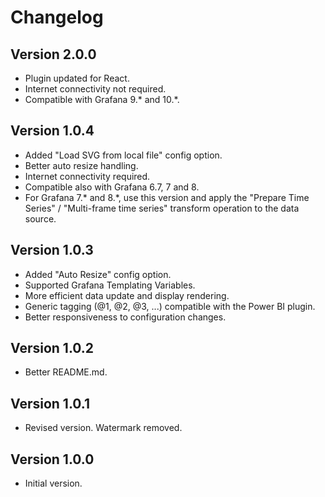 # Changelog

## Version 2.0.0

* Plugin updated for React.
* Internet connectivity not required.
* Compatible with Grafana 9.* and 10.*.

## Version 1.0.4

* Added "Load SVG from local file" config option.
* Better auto resize handling.
* Internet connectivity required.
* Compatible also with Grafana 6.7, 7 and 8.
* For Grafana 7.* and 8.*, use this version and apply the "Prepare Time Series" / "Multi-frame time series" transform operation to the data source.

## Version 1.0.3

* Added "Auto Resize" config option.
* Supported Grafana Templating Variables.
* More efficient data update and display rendering.
* Generic tagging (@1, @2, @3, ...) compatible with the Power BI plugin.
* Better responsiveness to configuration changes.

## Version 1.0.2

* Better README.md.

## Version 1.0.1

* Revised version. Watermark removed.

## Version 1.0.0

* Initial version.
